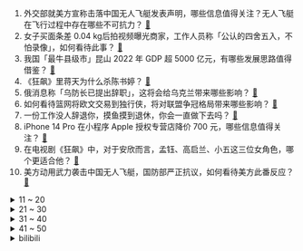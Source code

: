 1. 外交部就美方宣称击落中国无人飞艇发表声明，哪些信息值得关注？无人飞艇在飞行过程中存在哪些不可抗力？ [:link:](https://www.zhihu.com/question/582194005)
2. 女子买面条差 0.04 kg后拍视频曝光商家，工作人员称「公认的四舍五入，不怕录像」，如何看待此事？ [:link:](https://www.zhihu.com/question/582248109)
3. 我国「最牛县级市」昆山 2022 年 GDP 超 5000 亿元，有哪些发展思路值得借鉴？ [:link:](https://www.zhihu.com/question/581145254)
4. 《狂飙》里蒋天为什么杀陈书婷？ [:link:](https://www.zhihu.com/question/581840276)
5. 俄消息称「乌防长已提出辞职」，这将会给乌克兰带来哪些影响？ [:link:](https://www.zhihu.com/question/582278484)
6. 如何看待篮网将欧文交易到独行侠，将对联盟争冠格局带来哪些影响？ [:link:](https://www.zhihu.com/question/582351222)
7. 一份工作没人辞退你，摸鱼摸到退休，你会一直做下去吗？ [:link:](https://www.zhihu.com/question/578300625)
8. iPhone 14 Pro 在小程序 Apple 授权专营店降价 700 元，哪些信息值得关注？ [:link:](https://www.zhihu.com/question/582293249)
9. 在电视剧《狂飙》中，对于安欣而言，孟钰、高启兰、小五这三位女角色，哪个更适合他？ [:link:](https://www.zhihu.com/question/581761752)
10. 美方动用武力袭击中国无人飞艇，国防部严正抗议，如何看待美方此番反应？ [:link:](https://www.zhihu.com/question/582286815)
<details>
<summary>11 ~ 20</summary>

11. 湖南许广高速发生多起多车追尾事故，已致 16 死 66 伤，目前救援情况如何？事故原因是什么？ [:link:](https://www.zhihu.com/question/582281523)
12. 如何评价央视《2023 年元宵晚会》？ [:link:](https://www.zhihu.com/question/582311840)
13. 高速上最危险的地方你认为是哪里？ [:link:](https://www.zhihu.com/question/469714786)
14. 向量内积的结果为什么是数而不是向量? [:link:](https://www.zhihu.com/question/582030379)
15. 台湾佛光山星云大师圆寂，他的一生取得了哪些成就？你对他有哪些记忆？ [:link:](https://www.zhihu.com/question/582335870)
16. 男子两千万买别墅，中介闹乌龙卖错房，欲退两百万定金被卖家拒绝，法院判定返还定金及利息，如何看待此事？ [:link:](https://www.zhihu.com/question/582087448)
17. 人生到底要怎么过才最不会后悔？ [:link:](https://www.zhihu.com/question/22669942)
18. 为什么厨师炒的饭都是一粒一粒的，而我炒出来的就是黏糊糊的一坨？ [:link:](https://www.zhihu.com/question/478428170)
19. 《满江红》最后孙均为什么没有杀死秦桧？ [:link:](https://www.zhihu.com/question/581080699)
20. 网易开放暴雪游戏退款申请通道，排队人数超 50 万，有玩家退款高达 8000 余元，哪些信息值得关注？ [:link:](https://www.zhihu.com/question/581718017)
</details>
<details>
<summary>21 ~ 30</summary>

21. 教育部发布公告，2023 年起不再为跨境远程文凭证书提供认证，这意味着什么？哪些信息值得关注？ [:link:](https://www.zhihu.com/question/581126482)
22. 《狂飙》中最让你意难平的角色是谁? [:link:](https://www.zhihu.com/question/581754694)
23. 多地开展新冠抗体检测，一次 20-30 元不等，和核酸、抗原检测有何不同？哪些人群可以做？ [:link:](https://www.zhihu.com/question/582231408)
24. 胡鑫宇事件发生后，网络主播扎堆江西铅山县，炮制虚假信息传播泛滥，如何避免该现象发生？其是否应承担责任？ [:link:](https://www.zhihu.com/question/582233424)
25. 「进口水果自由」后，日本打响水果种子战，外国严防死守下，吃进口水果会被「卡脖子」吗？ [:link:](https://www.zhihu.com/question/581704705)
26. 年薪五十万需要付出多少努力？ [:link:](https://www.zhihu.com/question/385732321)
27. 腾讯视频官宣，《三体 II：黑暗森林》电视剧要来了，你对该剧都有哪些期待？ [:link:](https://www.zhihu.com/question/582119031)
28. 如果当时雨隐村探情报的不是自来也，而是纲手，她可以得到情报并且活着回来吗？ [:link:](https://www.zhihu.com/question/461027356)
29. 如何评价剧版《三体》第二十二集？ [:link:](https://www.zhihu.com/question/581899210)
30. 科大讯飞 AI 学习机对孩子学习提升有效果吗？新品 T20 Pro 值不值得购买？ [:link:](https://www.zhihu.com/question/581966055)
</details>
<details>
<summary>31 ~ 40</summary>

31. 人可以后知后觉到什么程度？ [:link:](https://www.zhihu.com/question/36760554)
32. 2023 LPL 春季赛 TES 2:1 击败 NIP，如何评价这场比赛？ [:link:](https://www.zhihu.com/question/582281833)
33. 如果你突然被裁员了，你的Plan B是什么？ [:link:](https://www.zhihu.com/question/327280140)
34. 流畅观看《流浪地球 2》需要什么程度的物理学知识和阅读理解能力？ [:link:](https://www.zhihu.com/question/581163861)
35. 《满江红》里的何立是从什么时候开始背叛秦桧的？他为什么这么做？ [:link:](https://www.zhihu.com/question/580334735)
36. 2023赚钱的本质是什么？ [:link:](https://www.zhihu.com/question/582071595)
37. 每天喝牛奶有什么好处？ [:link:](https://www.zhihu.com/question/572246227)
38. 高中你们最怀念的一个瞬间是什么？ [:link:](https://www.zhihu.com/question/581761442)
39. 书读多了，气质会有变化吗？ [:link:](https://www.zhihu.com/question/574021214)
40. 多地疾控回应新冠病毒去哪儿了，称「处于病例散发状态，尚未检测到新变异株」，各地疫情形势如何？ [:link:](https://www.zhihu.com/question/582306417)
</details>
<details>
<summary>41 ~ 50</summary>

41. 大学生应不应该化妆呢（女生）？ [:link:](https://www.zhihu.com/question/582035706)
42. 周深现在的强混唱法毁嗓子吗？ [:link:](https://www.zhihu.com/question/581509060)
43. 2023 LPL 春季赛 EDG 2:0 击败 RNG，如何评价这场比赛？ [:link:](https://www.zhihu.com/question/582304745)
44. 如果游戏《原神》联动《流浪地球》，剧情会是怎样的？ [:link:](https://www.zhihu.com/question/582051128)
45. 如何通过小细节改变外貌？ [:link:](https://www.zhihu.com/question/68443497)
46. 男生最想收到什么情人节礼物？ [:link:](https://www.zhihu.com/question/581560502)
47. 有氧运动和无氧运动，哪种减肥效率更好？ [:link:](https://www.zhihu.com/question/581070461)
48. 22-23 赛季英超曼联 2:1 水晶宫，卡塞米罗染红，如何评价这场比赛？ [:link:](https://www.zhihu.com/question/582161889)
49. 能否人工挖一个贝加尔湖? [:link:](https://www.zhihu.com/question/581444649)
50. 你看过最震撼或感动的一张照片是哪张？ [:link:](https://www.zhihu.com/question/52095654)
</details><details>
<summary>bilibili</summary>

1. 他的未来规划，真的有我！ [:link:](//www.bilibili.com/video/BV15j411M7ik)
2. 探秘全世界最大的枪店！是什么体验？40年经典老店！库存上万支枪！ [:link:](//www.bilibili.com/video/BV1w8411G7LW)
3. 大雄...已经...无所谓了...【怀旧篇】！！！ [:link:](//www.bilibili.com/video/BV1pe4y1N72K)
4. 【九转大肠俞涛】B站我来了，鬼畜视频可以直接@我了！ [:link:](//www.bilibili.com/video/BV1bM411e7dJ)
5. 全网在夸的“自助餐天花板”，我被现场CPU了！有些餐厅啊，别太欺负小白了吧。 [:link:](//www.bilibili.com/video/BV1MD4y1N7Cy)
6. 给流浪猫制作冬季保暖大猫窝 [:link:](//www.bilibili.com/video/BV1KR4y1z7Ta)
7. 煎饼卷大葱！吃到你发懵！ [:link:](//www.bilibili.com/video/BV1i341197FP)
8. 「代号诡秘」赞 美 愚 者 ——《诡秘之主》游戏化PV首曝 [:link:](//www.bilibili.com/video/BV16d4y1p7vu)
9. 【年度巨献】原神同人大电影 「暗潮」 [:link:](//www.bilibili.com/video/BV1hT411d7Fd)
10. 1分钟速通满江红 [:link:](//www.bilibili.com/video/BV11x4y1j7Sq)
<details>
<summary>11 ~ 20</summary>

11. 不同类型的人表白被拒后的不同回复 [:link:](//www.bilibili.com/video/BV1hy4y1D734)
12. 不去东北，我说不出这些话…. [:link:](//www.bilibili.com/video/BV1Dx4y1j76a)
13. 当退坑2年的老玩家打开最新版《我的世界》 [:link:](//www.bilibili.com/video/BV1sD4y1T75A)
14. 看完流浪地球2，我整个人都不对劲了 [:link:](//www.bilibili.com/video/BV1ax4y1E7Ku)
15. 把烂梗玩成了王炸，把三农做成了事业，说过的承诺我做到了！ [:link:](//www.bilibili.com/video/BV17R4y1z7vF)
16. 我，药系天王 [:link:](//www.bilibili.com/video/BV1FA411k7Vk)
17. 【周深×流浪地球2】《人是_》live首唱一开口就是5D感，太震撼了！ [:link:](//www.bilibili.com/video/BV1sy4y1D7fK)
18. 【狂飙】可是恨的人没死成，爱的人没可能。 [:link:](//www.bilibili.com/video/BV1j84y1L7yi)
19. 评分6.1！彻底坠毁！德凯奥特曼完结吐槽 [:link:](//www.bilibili.com/video/BV1CR4y1z7Ae)
20. 都什么年代了还在看传统狂飙？！ [:link:](//www.bilibili.com/video/BV1NT411d7Lu)
</details>
<details>
<summary>21 ~ 30</summary>

21. 课 堂 请 勿 对 对 子【大肠篇】！！！ [:link:](//www.bilibili.com/video/BV1Fx4y177Lo)
22. 一言难尽，有时候都不敢承认我们是救助的，得偷偷救 [:link:](//www.bilibili.com/video/BV1qM411i7D2)
23. 給大家介紹一個小店。 [:link:](//www.bilibili.com/video/BV1cY411D78N)
24. 我爸：怎么还有这么大的猫啊 [:link:](//www.bilibili.com/video/BV1YY411S74s)
25. 各职业的兴奋瞬间！ [:link:](//www.bilibili.com/video/BV1vR4y187nk)
26. 九转大肠在这里只配叫做弟弟 [:link:](//www.bilibili.com/video/BV1R8411g7JX)
27. 别有洞天 [:link:](//www.bilibili.com/video/BV1fj411T7Kq)
28. 3000块钱没了！进来看个乐吧 [:link:](//www.bilibili.com/video/BV1a84y157Td)
29. 大肠...已经...无所谓了...《最 骚 营 销 号 47》 [:link:](//www.bilibili.com/video/BV1ky4y1X7Vv)
30. 史上最离谱教室！！只教学校不教的东西！！ [:link:](//www.bilibili.com/video/BV1ry4y1D7FQ)
</details>
<details>
<summary>31 ~ 40</summary>

31. 《 最 强 烧 鹅 》 [:link:](//www.bilibili.com/video/BV1N84y157oh)
32. 《白金汉宫皇家御厨海选现场》 [:link:](//www.bilibili.com/video/BV1rD4y1K7A1)
33. 《迫害方舟》生息演算最强玩法！全敌人自动跳坑教学！（已完结） [:link:](//www.bilibili.com/video/BV1Be4y1P7GM)
34. 心痛！一口￥70，黑珍珠三钻也不能这么贵啊！【凭啥这么贵ep52-甬府】 [:link:](//www.bilibili.com/video/BV12d4y1n7Sr)
35. 酒 后 乱 形 [:link:](//www.bilibili.com/video/BV1RT411y7Wa)
36. 真有人为了出云堇cos，去练耍花枪？ [:link:](//www.bilibili.com/video/BV1hx4y1E7B4)
37. 骑行来到哈尔滨独去逛冰雪大世界，门票298人太多啥也没玩上，还把自己累个半死血亏！ [:link:](//www.bilibili.com/video/BV1Dj411T7TN)
38. 一场事故，我“救了”两条人命！ [:link:](//www.bilibili.com/video/BV1w8411g7Lf)
39. 今天给我的胃酸系统放一天假，平时太忙也劳逸结合一下 [:link:](//www.bilibili.com/video/BV1684y1V7Kh)
40. 安欣霸凌高启强 [:link:](//www.bilibili.com/video/BV1by4y1D7ht)
</details>
<details>
<summary>41 ~ 50</summary>

41. 钢铁守护 我的世界永恒的MC生存 二周目EP11 [:link:](//www.bilibili.com/video/BV1M24y1z7dH)
42. 隋卞一做| 九转大肠！剪的时候又看饿了…… [:link:](//www.bilibili.com/video/BV1iR4y187Qx)
43. 二哥顺回来一个牛胃，大哥用它做了个火锅界的黑暗料理，味道太上头了 [:link:](//www.bilibili.com/video/BV1Bd4y1p7uY)
44. 100元在冰岛超市能买什么？鲸鱼肉！鲨鱼！海豹这里竟然都有卖！ [:link:](//www.bilibili.com/video/BV1md4y1n7VV)
45. 情敌是手办？王子：我不爱美女，唯爱手办！《叶卡捷琳娜》P2 [:link:](//www.bilibili.com/video/BV1Fj411M79v)
46. 二次元角色的习惯 [:link:](//www.bilibili.com/video/BV1kM411i7bs)
47. 拉扯了20年，我喜欢上了最好的朋友……… [:link:](//www.bilibili.com/video/BV14d4y1p7Vt)
48. 众人眼中的安欣 [:link:](//www.bilibili.com/video/BV1Nj411M7ww)
49. 【原神实况】头一回玩原神玩出柯南的感觉【夜兰】【4K 60】 [:link:](//www.bilibili.com/video/BV1av4y1t7QR)
50. 为了这游戏的结局，我等了400天！！！ [:link:](//www.bilibili.com/video/BV1dG4y1S73P)
</details>
<details>
<summary>51 ~ 60</summary>

51. 注意看，这个男人太狠了！仅凭一己之力击垮了日本餐饮业！ [:link:](//www.bilibili.com/video/BV1Gs4y1W7u1)
52. 梁龙《达拉崩吧》（东北妖娆巨龙版） [:link:](//www.bilibili.com/video/BV1hv4y1t7SD)
53. 沉浸式体验古代科举考试！！ [:link:](//www.bilibili.com/video/BV1bs4y1W7PN)
54. 顶级厨师俞涛本人给我做了顿传说中的九转大肠 [:link:](//www.bilibili.com/video/BV1EY411S7eR)
55. 那些只有长相普通的女生，才会知道的人生真相 [:link:](//www.bilibili.com/video/BV1sT411C74u)
56. 粉丝想要满命魈，这下只能买通阎王爷了... [:link:](//www.bilibili.com/video/BV17y4y1X7uR)
57. 你吃过带馅的大肠吗？一起来看顶级厨师，九转大肠 [:link:](//www.bilibili.com/video/BV1j84y1j7by)
58. 【洛音】惠州第四届樱次元漫展，小草神翻跳loveit [:link:](//www.bilibili.com/video/BV1fT411R7Yt)
59. 无厘头西游《车迟国斗法》中 [:link:](//www.bilibili.com/video/BV1nj411M7ns)
60. DNA什么的。。。真的。。。无所谓了 [:link:](//www.bilibili.com/video/BV1rM4y197sk)
</details>
<details>
<summary>61 ~ 70</summary>

61. 【外挂风云】飞天挂十年封不掉变种7代，外挂作者与腾讯的回合制大战！ [:link:](//www.bilibili.com/video/BV1e341197Bt)
62. 称霸热搜榜！这部剧到底有什么魅力？万字解说国产扫黑剧《狂飙》1~6 [:link:](//www.bilibili.com/video/BV1Ev4y1r737)
63. 张涛差点撑不住了… [:link:](//www.bilibili.com/video/BV1NA411k7TE)
64. 扒了狂飙大嫂的健身计划，她是真懂训练！ [:link:](//www.bilibili.com/video/BV1cd4y1n7X2)
65. 2023年2月2日北京上空出现复杂的冰晕 [:link:](//www.bilibili.com/video/BV1s8411g7vU)
66. 清 肠 老 兵 [:link:](//www.bilibili.com/video/BV1oG4y1S7Hy)
67. 【战双帕弥什】新版本「浮英枕梦行」PV公开 | 悠山百转，梦醒觉空 [:link:](//www.bilibili.com/video/BV1kA411r7x4)
68. 锐评《流浪地球2》：国产大片教科书！拍出了中国特色的神级科幻大片！ [:link:](//www.bilibili.com/video/BV15v4y1r7NF)
69. 全公司带薪休假20多天了…还不知道要休到啥时候… [:link:](//www.bilibili.com/video/BV1cM411v7ja)
70. 不同类型的婚后生活 [:link:](//www.bilibili.com/video/BV1ss4y1x7nD)
</details>
<details>
<summary>71 ~ 80</summary>

71. 这就是新版龙王的伤害吗....？ [:link:](//www.bilibili.com/video/BV1zT411d7qo)
72. 叫五个代驾开一台车！ [:link:](//www.bilibili.com/video/BV1c24y1B7mw)
73. 年兽：你管这叫烟花？？？ [:link:](//www.bilibili.com/video/BV19v4y1t7Cg)
74. 这是什么离谱的操作啊！！2 [:link:](//www.bilibili.com/video/BV1p24y1B7gV)
75. ✨阳✨光✨开✨朗✨大✨男✨孩✨儿✨ [:link:](//www.bilibili.com/video/BV1BR4y187W5)
76. 当你突然被缩小了「999倍」？！蚂蚁和你一样大！！！ [:link:](//www.bilibili.com/video/BV15M4y1X75d)
77. 我不过是一个善解人意的好妹妹罢了 [:link:](//www.bilibili.com/video/BV1bv4y1r7Gb)
78. 顶级超模秀场摔倒，当场脱鞋离开 [:link:](//www.bilibili.com/video/BV1584y1j7o7)
79. 过完年回到家，臭卷宝竟然不认识我了！ [:link:](//www.bilibili.com/video/BV18R4y187eF)
80. 这玩意儿凭什么火了3000年？！ [:link:](//www.bilibili.com/video/BV1ej411T72x)
</details>
<details>
<summary>81 ~ 90</summary>

81. 二代黑豹登场，新钢铁侠亮相，瓦坎达殊死一战击退海王纳摩！ [:link:](//www.bilibili.com/video/BV1AM411q7f4)
82. 喜治郎的诞生 [:link:](//www.bilibili.com/video/BV1YD4y1K7CZ)
83. 头好痒，要长脑子了 [:link:](//www.bilibili.com/video/BV1WD4y1J7b7)
84. 流浪地球3：麦当劳危机 [:link:](//www.bilibili.com/video/BV1V84y1j7yT)
85. 猛男才不擦边呢！Loveit元气翻跳 [:link:](//www.bilibili.com/video/BV1wY411D7YH)
86. 到底谁才是卧底？ [:link:](//www.bilibili.com/video/BV1c841137CU)
87. 巨 型 奶 枣 ！ [:link:](//www.bilibili.com/video/BV1UR4y1B7gG)
88. 血条都没了，这才是真正的极限反杀！ [:link:](//www.bilibili.com/video/BV13A411k7ei)
89. 【小潮tEam】年度悬疑巨献《破局》预告片首曝！“意外只是看起来像意外” [:link:](//www.bilibili.com/video/BV1DR4y1b7Ua)
90. 林雨霞：鼠鼠我啊，真的要生气了😡 [:link:](//www.bilibili.com/video/BV15d4y1n7SS)
</details>
<details>
<summary>91 ~ 100</summary>

91. 2万字脑洞解析《流浪地球2》！让你完全了解数字生命和550W！《流浪3》要怎么拍？！ [:link:](//www.bilibili.com/video/BV1nR4y187Bb)
92. 峡谷之巅的绝活到底多离谱？ [:link:](//www.bilibili.com/video/BV1bR4y187gA)
93. 现实比游戏的真实背景更加可怕！〖游戏不止〗 [:link:](//www.bilibili.com/video/BV1jT411d7D8)
94. 蛋黄派尿酸太低了，带他去海鲜市场，买几只大螃蟹补补身体 [:link:](//www.bilibili.com/video/BV1EY411D7Mg)
95. 嘿Siri，你认识Moss吗 [:link:](//www.bilibili.com/video/BV1r84y1V78T)
96. 当你把一件普通的事做到极致 [:link:](//www.bilibili.com/video/BV1iM411e7Lw)
97. 99%人不知道的生活常识！看似便宜实际很贵！ [:link:](//www.bilibili.com/video/BV1eG4y1D7fD)
98. 一拳超人埼玉训练法1000天挑战第365天，坚持到底就是胜利，加油加油！ [:link:](//www.bilibili.com/video/BV1hy4y1X7Sn)
99. 群  冰  (群青) [:link:](//www.bilibili.com/video/BV1HY411D7Cz)
100. 侄女这玩具放到整个大学生界也是相当炸裂 [:link:](//www.bilibili.com/video/BV1d24y1q7bt)
</details></details>